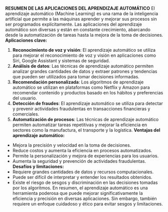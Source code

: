 **RESUMEN DE LAS APLICACIONES DEL APRENDIZAJE AUTOMÁTICO**
El aprendizaje automático (Machine Learning) es una rama de la inteligencia artificial que permite a las máquinas aprender y mejorar sus procesos sin ser programados explícitamente. Las aplicaciones del aprendizaje automático son diversas y están en constante crecimiento, abarcando desde la automatización de tareas hasta la mejora de la toma de decisiones.
**Aplicaciones clave:**
1. **Reconocimiento de voz y visión**: El aprendizaje automático se utiliza para mejorar el reconocimiento de voz y visión en aplicaciones como Siri, Google Assistant y sistemas de seguridad.
2. **Análisis de datos**: Las técnicas de aprendizaje automático permiten analizar grandes cantidades de datos y extraer patrones y tendencias que pueden ser utilizados para tomar decisiones informadas.
3. **Recomendación personalizada**: Los algoritmos de aprendizaje automático se utilizan en plataformas como Netflix y Amazon para recomendar contenido y productos basado en los hábitos y preferencias del usuario.
4. **Detección de fraudes**: El aprendizaje automático se utiliza para detectar y prevenir actividades fraudulentas en transacciones financieras y comerciales.
5. **Automatización de procesos**: Las técnicas de aprendizaje automático permiten automatizar tareas repetitivas y mejorar la eficiencia en sectores como la manufactura, el transporte y la logística.
**Ventajas del aprendizaje automático:**
* Mejora la precisión y velocidad en la toma de decisiones.
* Reduce costos y aumenta la eficiencia en procesos automatizados.
* Permite la personalización y mejora de experiencias para los usuarios.
* Aumenta la seguridad y prevención de actividades fraudulentas.
**Desafíos y limitaciones:**
* Requiere grandes cantidades de datos y recursos computacionales.
* Puede ser difícil de interpretar y entender los resultados obtenidos.
* Existe el riesgo de sesgos y discriminación en las decisiones tomadas por los algoritmos.
En resumen, el aprendizaje automático es una herramienta poderosa que puede mejorar significativamente la eficiencia y precisión en diversas aplicaciones. Sin embargo, también requiere un enfoque cuidadoso y ético para evitar sesgos y limitaciones.